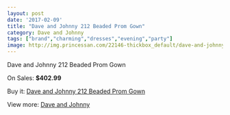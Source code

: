 ```yaml
---
layout: post
date: '2017-02-09'
title: "Dave and Johnny 212 Beaded Prom Gown"
category: Dave and Johnny
tags: ["brand","charming","dresses","evening","party"]
image: http://img.princessan.com/22146-thickbox_default/dave-and-johnny-212-beaded-prom-gown.jpg
---
```

Dave and Johnny 212 Beaded Prom Gown

On Sales: **$402.99**
<a href="https://www.princessan.com/en/dave-and-johnny/10091-dave-and-johnny-212-beaded-prom-gown.html"><amp-img layout="responsive" width="600" height="600" src="//img.princessan.com/22146-thickbox_default/dave-and-johnny-212-beaded-prom-gown.jpg" alt="Dave and Johnny 212 Beaded Prom Gown 0" /></a>
<a href="https://www.princessan.com/en/dave-and-johnny/10091-dave-and-johnny-212-beaded-prom-gown.html"><amp-img layout="responsive" width="600" height="600" src="//img.princessan.com/22147-thickbox_default/dave-and-johnny-212-beaded-prom-gown.jpg" alt="Dave and Johnny 212 Beaded Prom Gown 1" /></a>

Buy it: [Dave and Johnny 212 Beaded Prom Gown](https://www.princessan.com/en/dave-and-johnny/10091-dave-and-johnny-212-beaded-prom-gown.html "Dave and Johnny 212 Beaded Prom Gown")

View more: [Dave and Johnny](https://www.princessan.com/en/16-dave-and-johnny "Dave and Johnny")